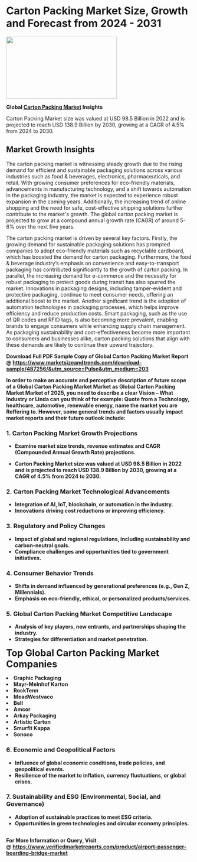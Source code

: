 <H1>Carton Packing Market Size, Growth and Forecast from 2024 - 2031</H1><img class="aligncenter size-medium wp-image-584254" src="https://thirdeyenews.in/wp-content/uploads/2024/09/Global-Market-Research-300x168.jpeg" alt="" width="300" height="168" /><p><strong>Global&nbsp;<a href="https://www.marketsizeandtrends.com/download-sample/487256/&amp;utm_source=Pulse&amp;utm_medium=203">Carton Packing Market</a> Insights</strong></p><p>Carton Packing Market size was valued at USD 98.5 Billion in 2022 and is projected to reach USD 138.9 Billion by 2030, growing at a CAGR of 4.5% from 2024 to 2030.</p><p><h2>Market Growth Insights</h2> <p>The carton packing market is witnessing steady growth due to the rising demand for efficient and sustainable packaging solutions across various industries such as food & beverages, electronics, pharmaceuticals, and retail. With growing consumer preferences for eco-friendly materials, advancements in manufacturing technology, and a shift towards automation in the packaging industry, the market is expected to experience robust expansion in the coming years. Additionally, the increasing trend of online shopping and the need for safe, cost-effective shipping solutions further contribute to the market's growth. The global carton packing market is projected to grow at a compound annual growth rate (CAGR) of around 5-6% over the next five years.</p> <p><strong></strong></p> <p>The carton packing market is driven by several key factors. Firstly, the growing demand for sustainable packaging solutions has prompted companies to adopt eco-friendly materials such as recyclable cardboard, which has boosted the demand for carton packaging. Furthermore, the food & beverage industry’s emphasis on convenience and easy-to-transport packaging has contributed significantly to the growth of carton packing. In parallel, the increasing demand for e-commerce and the necessity for robust packaging to protect goods during transit has also spurred the market. Innovations in packaging designs, including tamper-evident and protective packaging, continue to meet consumer needs, offering an additional boost to the market. Another significant trend is the adoption of automation technologies in packaging processes, which helps improve efficiency and reduce production costs. Smart packaging, such as the use of QR codes and RFID tags, is also becoming more prevalent, enabling brands to engage consumers while enhancing supply chain management. As packaging sustainability and cost-effectiveness become more important to consumers and businesses alike, carton packing solutions that align with these demands are likely to continue their upward trajectory. <p><strong></p><p><span class=""><strong>Download Full PDF Sample Copy of Global Carton Packing Market Report</strong> @ <a href="https://www.marketsizeandtrends.com/download-sample/487256/&amp;utm_source=Pulse&amp;utm_medium=203" target="_blank">https://www.marketsizeandtrends.com/download-sample/487256/&amp;utm_source=Pulse&amp;utm_medium=203</a></span></p><p>In order to make an accurate and perceptive description of future scope of a Global&nbsp;Carton Packing Market Market as Global&nbsp;Carton Packing Market Market of 2025, you need to describe a clear Vision &ndash; What Industry or Linda can you think of for example: Quote from a Technology, healthcare, automotive, renewable energy, name the market you are Reffering to. However, some general trends and factors usually impact market reports and their future outlook include:</p><h3>1.&nbsp;<strong>Carton Packing Market Growth Projections</strong></h3><ul><li>Examine market size trends, revenue estimates and CAGR (Compounded Annual Growth Rate) projections.</li><li><p>Carton Packing Market size was valued at USD 98.5 Billion in 2022 and is projected to reach USD 138.9 Billion by 2030, growing at a CAGR of 4.5% from 2024 to 2030.</p></li></ul><h3>2.&nbsp;<strong>Carton Packing Market Technological Advancements</strong></h3><ul><li>Integration of AI, IoT, blockchain, or automation in the industry.</li><li>Innovations driving cost reductions or improving efficiency.</li></ul><h3>3.&nbsp;<strong>Regulatory and Policy Changes</strong></h3><ul><li>Impact of global and regional regulations, including sustainability and carbon-neutral goals.</li><li>Compliance challenges and opportunities tied to government initiatives.</li></ul><h3>4.&nbsp;<strong>Consumer Behavior Trends</strong></h3><ul><li>Shifts in demand influenced by generational preferences (e.g., Gen Z, Millennials).</li><li>Emphasis on eco-friendly, ethical, or personalized products/services.</li></ul><h3>5.&nbsp;<strong>Global Carton Packing Market Competitive Landscape</strong></h3><ul><li>Analysis of key players, new entrants, and partnerships shaping the industry.</li><li>Strategies for differentiation and market penetration.</li></ul><p data-pm-slice="1 1 []"><span style="color: inherit; font-family: inherit; font-size: 25px;">Top Global Carton Packing Market Companies</span></p><div class="" data-test-id=""><p><li>Graphic Packaging</li><li> Mayr-Melnhof Karton</li><li> RockTenn</li><li> MeadWestvaco</li><li> Bell</li><li> Amcor</li><li> Arkay Packaging</li><li> Artistic Carton</li><li> Smurfit Kappa</li><li> Sonoco</li></p></div><h3>6.&nbsp;<strong>Economic and Geopolitical Factors</strong></h3><ul><li>Influence of global economic conditions, trade policies, and geopolitical events.</li><li>Resilience of the market to inflation, currency fluctuations, or global crises.</li></ul><h3>7.&nbsp;<strong>Sustainability and ESG (Environmental, Social, and Governance)</strong></h3><ul><li>Adoption of sustainable practices to meet ESG criteria.</li><li>Opportunities in green technologies and circular economy principles.</li></ul><h2><strong style="font-size: 14px;">For More Information or Query, Visit @&nbsp;</strong><a style="background-color: #ffffff; font-size: 14px;" href="https://www.marketsizeandtrends.com/report/carton-packing-market/" target="_blank">https://www.verifiedmarketreports.com/product/airport-passenger-boarding-bridge-market</a></h2>
